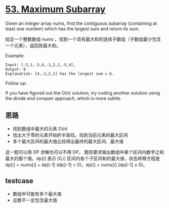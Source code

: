 # [53. Maximum Subarray](https://leetcode.com/problems/maximum-subarray/)

Given an integer array nums, find the contiguous subarray (containing at least one number) which has the largest sum and return its sum.

给定一个整数数组 nums ，找到一个具有最大和的连续子数组（子数组最少包含一个元素），返回其最大和。


Example:

```
Input: [-2,1,-3,4,-1,2,1,-5,4],
Output: 6
Explanation: [4,-1,2,1] has the largest sum = 6.
```

Follow up:

If you have figured out the O(n) solution, try coding another solution using the divide and conquer approach, which is more subtle.


## 思路
- 找到数组中最大的元素 O(n)
- 找出大于零的元素开始折半查找，找到当前元素的最大区间
- 多个最大区间的最大值比较得出最终的最大区间、最大值

这一题可以用 DP 求解也可以不用 DP。
题目要求输出数组中某个区间内数字之和最大的那个值。dp[i] 表示 [0,i] 区间内各个子区间和的最大值，状态转移方程是 dp[i] = nums[i] + dp[i-1] (dp[i-1] > 0)，dp[i] = nums[i] (dp[i-1] ≤ 0)。

## testcase
- 数组中可能有多个最大值
- 总数不一定包含最大值
